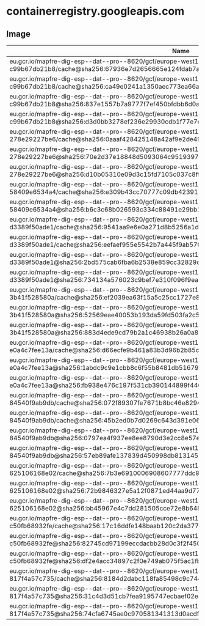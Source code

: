 # containerregistry.googleapis.com

## Image

| Name                                                                                                                                                                         | Location |
| ---------------------------------------------------------------------------------------------------------------------------------------------------------------------------- | -------- |
| eu.gcr.io/mapfre-dig-esp--dat--pro--8620/gcf/europe-west1/18aee551-c980-44f3-a166-c99b67db21b8/cache@sha256:67936e7d2656665e124fdab7a2458e7232bc12c2bbfa13fd328fe6d3b6564450 | eu       |
| eu.gcr.io/mapfre-dig-esp--dat--pro--8620/gcf/europe-west1/18aee551-c980-44f3-a166-c99b67db21b8/cache@sha256:ca49e0241a1350aec773ea66a2e590cb809695f3c4ac7d5242ed4f0f7858ae61 | eu       |
| eu.gcr.io/mapfre-dig-esp--dat--pro--8620/gcf/europe-west1/18aee551-c980-44f3-a166-c99b67db21b8@sha256:837e1557b7a9777f7ef450bfdbb6d0a2b58c9fbcb0f2c03dd1208da69c88cb81       | eu       |
| eu.gcr.io/mapfre-dig-esp--dat--pro--8620/gcf/europe-west1/18aee551-c980-44f3-a166-c99b67db21b8@sha256:d3d0bb3278ef236e29930cdb1f77e7d7d86e2f12a10331c4f7a79e6efe658123       | eu       |
| eu.gcr.io/mapfre-dig-esp--dat--pro--8620/gcf/europe-west1/500ebe5f-25eb-4fba-aa86-278e29227be6/cache@sha256:0aaaf428425148a42af9e2de49535d3ffe14b4b28acba4f09e3d01354caf83bd | eu       |
| eu.gcr.io/mapfre-dig-esp--dat--pro--8620/gcf/europe-west1/500ebe5f-25eb-4fba-aa86-278e29227be6@sha256:70e2d37e18848d5093064c9519397bb6d9bf9507d6d1b255e0afd5cbf28f27e4       | eu       |
| eu.gcr.io/mapfre-dig-esp--dat--pro--8620/gcf/europe-west1/500ebe5f-25eb-4fba-aa86-278e29227be6@sha256:d10b05310e09d3c15fd7105c037c8ff3921256398d78a6f147906d2831f5e1f4       | eu       |
| eu.gcr.io/mapfre-dig-esp--dat--pro--8620/gcf/europe-west1/829275fc-fc80-44eb-a1fc-58409e6534a4/cache@sha256:e309b43cc70777c09db423917338618a835d57e70bdd4e44e353d3d9163ae194 | eu       |
| eu.gcr.io/mapfre-dig-esp--dat--pro--8620/gcf/europe-west1/829275fc-fc80-44eb-a1fc-58409e6534a4@sha256:b6c3c68b026593c334c88491e29bb11524e38f8b5f20c7d385ed43530f629c80       | eu       |
| eu.gcr.io/mapfre-dig-esp--dat--pro--8620/gcf/europe-west1/885189e0-35b8-47dc-b461-d3389f50ade1/cache@sha256:9541aa9e6e0a271d8b5256a1d53bf03f100e12ff002af2ec666930d5bf9d0984 | eu       |
| eu.gcr.io/mapfre-dig-esp--dat--pro--8620/gcf/europe-west1/885189e0-35b8-47dc-b461-d3389f50ade1/cache@sha256:eefaef955e5542b7a445f9ab5708bb59c08d148c07ae4e0b6a58bb68bb6a5205 | eu       |
| eu.gcr.io/mapfre-dig-esp--dat--pro--8620/gcf/europe-west1/885189e0-35b8-47dc-b461-d3389f50ade1@sha256:2bd575cab6fba6b2538e859cc32829d290984a56052551a868d41ffc484c4361       | eu       |
| eu.gcr.io/mapfre-dig-esp--dat--pro--8620/gcf/europe-west1/885189e0-35b8-47dc-b461-d3389f50ade1@sha256:734134a576023c9bef7e310f096f9ea2b519e2d20ed0844d9f1b6230367f6053       | eu       |
| eu.gcr.io/mapfre-dig-esp--dat--pro--8620/gcf/europe-west1/8be55a7b-74bb-40ed-81e7-3b41f528580a/cache@sha256:ef2039ea63f15a5c25cc1727e8617810207272be0da23a3076bc3d3677d6f8e1 | eu       |
| eu.gcr.io/mapfre-dig-esp--dat--pro--8620/gcf/europe-west1/8be55a7b-74bb-40ed-81e7-3b41f528580a@sha256:52569eae40053b193da59fd503fa2c52f086dc2ad4cb7628806dc87d9ee2b072       | eu       |
| eu.gcr.io/mapfre-dig-esp--dat--pro--8620/gcf/europe-west1/8be55a7b-74bb-40ed-81e7-3b41f528580a@sha256:883d4ede9cd79b2a1c46938b26a0a87549469c9cfaf0c56ab9f2f10d5bf016aa       | eu       |
| eu.gcr.io/mapfre-dig-esp--dat--pro--8620/gcf/europe-west1/9bab5bf7-92c5-42d7-9d88-e0a4c7fee13a/cache@sha256:d66ecfe9b461a83b3d96b2b85c53de606bb25961cd4e7ae524c6dc001321b84c | eu       |
| eu.gcr.io/mapfre-dig-esp--dat--pro--8620/gcf/europe-west1/9bab5bf7-92c5-42d7-9d88-e0a4c7fee13a@sha256:1abdc9c9e1cbb8c6f55b8481db516791a25e94946e6a33695457b020ed664f8c       | eu       |
| eu.gcr.io/mapfre-dig-esp--dat--pro--8620/gcf/europe-west1/9bab5bf7-92c5-42d7-9d88-e0a4c7fee13a@sha256:fb938e476c197f531cb390144899f44020cb9bef3c8120360d7bc98928415bdf       | eu       |
| eu.gcr.io/mapfre-dig-esp--dat--pro--8620/gcf/europe-west1/abc72b26-97b2-4433-af84-84540f9ab9db/cache@sha256:072f89307fe7671b8bc46e82945a6aaa80184e4398d17d8590092e15eacf6fea | eu       |
| eu.gcr.io/mapfre-dig-esp--dat--pro--8620/gcf/europe-west1/abc72b26-97b2-4433-af84-84540f9ab9db/cache@sha256:45b2ed0b7d0269c643d391e066c0556f42c52b3076cb9dbe76bcdb6a52959abe | eu       |
| eu.gcr.io/mapfre-dig-esp--dat--pro--8620/gcf/europe-west1/abc72b26-97b2-4433-af84-84540f9ab9db@sha256:0797ea4f937ee8ee8790d3e2cc8e57ec547d42b8b3f88bf2edef16be6cc739aa       | eu       |
| eu.gcr.io/mapfre-dig-esp--dat--pro--8620/gcf/europe-west1/abc72b26-97b2-4433-af84-84540f9ab9db@sha256:57eb89afe137839d450998db8131453864104bea516e35f6db2f6a49749171d9       | eu       |
| eu.gcr.io/mapfre-dig-esp--dat--pro--8620/gcf/europe-west1/bba848ee-62d4-404f-80a0-625106168e02/cache@sha256:7b3e6910006908607777ddc907cccc07aa5eadf12956af018cbaffb557f7ecd4 | eu       |
| eu.gcr.io/mapfre-dig-esp--dat--pro--8620/gcf/europe-west1/bba848ee-62d4-404f-80a0-625106168e02@sha256:72b9846327e5a12f0871ed44aa9d776a6dfc00acc9386a27b76fd5c9e6c89b14       | eu       |
| eu.gcr.io/mapfre-dig-esp--dat--pro--8620/gcf/europe-west1/bba848ee-62d4-404f-80a0-625106168e02@sha256:bb45967e4c7dd281505cce72e8b648b3a6fe8a43d9497dace974d37772f6f3fd       | eu       |
| eu.gcr.io/mapfre-dig-esp--dat--pro--8620/gcf/europe-west1/c5544cdd-988f-466b-ada1-c50fb68932fe/cache@sha256:17c16ddfe148baab120c2da377cbffcd020c1d1f762f6a19ecda6065e249233e | eu       |
| eu.gcr.io/mapfre-dig-esp--dat--pro--8620/gcf/europe-west1/c5544cdd-988f-466b-ada1-c50fb68932fe@sha256:82745cd97199eccdacbb28d0c3f2f4503a3783d8fc2982216624e7c446a9f1e1       | eu       |
| eu.gcr.io/mapfre-dig-esp--dat--pro--8620/gcf/europe-west1/c5544cdd-988f-466b-ada1-c50fb68932fe@sha256:df2e4acc34897c2f0e749ab075f5ac1fbfc8b5e9675b0633e58daf2ea5c5212b       | eu       |
| eu.gcr.io/mapfre-dig-esp--dat--pro--8620/gcf/europe-west1/fc19e659-e02d-4953-a91e-817f4a57c735/cache@sha256:8184d2dabc118fa85498c9c7448d61c712c507b5f94708bbad49b37129ac7378 | eu       |
| eu.gcr.io/mapfre-dig-esp--dat--pro--8620/gcf/europe-west1/fc19e659-e02d-4953-a91e-817f4a57c735@sha256:31c4d3d51cb7fea9195747ecbaef02eaa844c1d22c487b5bec1694fe3c4c2088       | eu       |
| eu.gcr.io/mapfre-dig-esp--dat--pro--8620/gcf/europe-west1/fc19e659-e02d-4953-a91e-817f4a57c735@sha256:74cfa6745ae0c970581341313d0acdf5c7ac6a119d976184b5b3ce81df58ed30       | eu       |